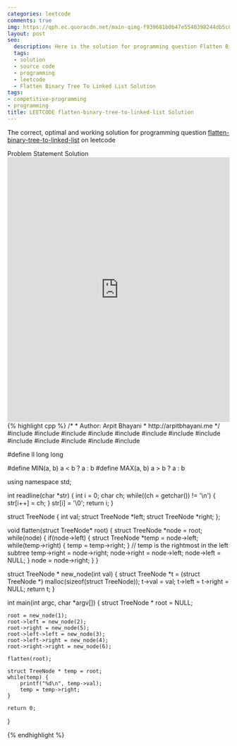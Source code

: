 ```yaml
---
categories: leetcode
comments: true
img: https://qph.ec.quoracdn.net/main-qimg-f939681b0b47e5540398244db5c8966f?convert_to_webp=true
layout: post
seo:
  description: Here is the solution for programming question Flatten Binary Tree To Linked List on leetcode
  tags:
  - solution
  - source code
  - programming
  - leetcode
  - Flatten Binary Tree To Linked List Solution
tags:
- competitive-programming
- programming
title: LEETCODE flatten-binary-tree-to-linked-list Solution
---
```

The correct, optimal and working solution for programming question [flatten-binary-tree-to-linked-list](https://leetcode.com/problems/flatten-binary-tree-to-linked-list/) on leetcode

<div class="ui secondary pointing large menu">
  <a class="grey item" data-tab="problem-statement">
    Problem Statement
  </a>
  <a class="active item grey" data-tab="solution">
    Solution
  </a>
</div>
<div class="ui bottom attached tab" data-tab="problem-statement">
    <iframe src="https://leetcode.com/problems/flatten-binary-tree-to-linked-list/" width="100%" height="600px" style="overflow: scroll; border: none;"></iframe>
</div>
<div class="ui bottom attached active tab" data-tab="solution">
{% highlight cpp %}
/*
 *  Author: Arpit Bhayani
 *  http://arpitbhayani.me
 */
#include <cmath>
#include <cstdio>
#include <cstdlib>
#include <climits>
#include <deque>
#include <iostream>
#include <list>
#include <limits>
#include <map>
#include <queue>
#include <set>
#include <stack>
#include <vector>

#define ll long long

#define MIN(a, b) a < b ? a : b
#define MAX(a, b) a > b ? a : b

using namespace std;

int readline(char *str) {
    int i = 0;
    char ch;
    while((ch = getchar()) != '\n') {
        str[i++] = ch;
    }
    str[i] = '\0';
    return i;
}

struct TreeNode {
    int val;
    struct TreeNode *left;
    struct TreeNode *right;
};

void flatten(struct TreeNode* root) {
    struct TreeNode *node = root;
    while(node) {
        if(node->left) {
            struct TreeNode *temp = node->left;
            while(temp->right) {
                temp = temp->right;
            }
            // temp is the rightmost in the left subtree
            temp->right = node->right;
            node->right = node->left;
            node->left = NULL;
        }
        node = node->right;
    }
}

struct TreeNode * new_node(int val) {
    struct TreeNode *t = (struct TreeNode *) malloc(sizeof(struct TreeNode));
    t->val = val;
    t->left = t->right = NULL;
    return t;
}

int main(int argc, char *argv[]) {
    struct TreeNode * root = NULL;

    root = new_node(1);
    root->left = new_node(2);
    root->right = new_node(5);
    root->left->left = new_node(3);
    root->left->right = new_node(4);
    root->right->right = new_node(6);

    flatten(root);

    struct TreeNode * temp = root;
    while(temp) {
        printf("%d\n", temp->val);
        temp = temp->right;
    }

    return 0;
}

{% endhighlight %}
</div>

